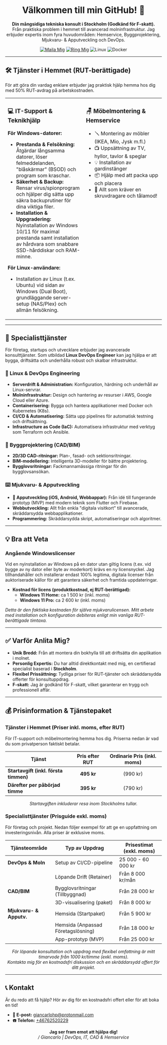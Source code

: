 <h1 align="center">Välkommen till min GitHub! 👋</h1>
<p align="center">
  <strong>Din mångsidiga tekniska konsult i Stockholm (Godkänd för F-skatt).</strong><br />
  Från praktiska problem i hemmet till avancerad molninfrastruktur. Jag erbjuder expertis inom fyra huvudområden: Hemservice, Byggprojektering, Mjukvaru- & Apputveckling och DevOps.
</p>

<p align="center">
  <a href="mailto:giancarlohp@protonmail.com"><img src="https://img.shields.io/badge/Maila%20Mig-%23D14836?style=for-the-badge&logo=gmail&logoColor=white" alt="Maila Mig"></a>
  <a href="tel:+46762520229"><img src="https://img.shields.io/badge/Ring%20Mig-%2334A853?style=for-the-badge&logo=samsung-messages&logoColor=white" alt="Ring Mig"></a>
  <img src="https://img.shields.io/badge/Linux-%23000000?style=for-the-badge&logo=linux&logoColor=white" alt="Linux">
  <img src="https://img.shields.io/badge/Docker-%232496ED?style=for-the-badge&logo=docker&logoColor=white" alt="Docker">
</p>

---

## 🛠️ Tjänster i Hemmet (RUT-berättigade)

För att göra din vardag enklare erbjuder jag praktisk hjälp hemma hos dig med 50% RUT-avdrag på arbetskostnaden.

<table>
  <tr>
    <td width="50%" valign="top">
      <h3>💻 IT-Support & Teknikhjälp</h3>
      <p><strong>För Windows-datorer:</strong></p>
      <ul>
        <li><strong>Prestanda & Felsökning:</strong> Åtgärdar långsamma datorer, löser felmeddelanden, "blåskärmar" (BSOD) och program som kraschar.</li>
        <li><strong>Säkerhet & Backup:</strong> Rensar virus/spionprogram och hjälper dig sätta upp säkra backuprutiner för dina viktiga filer.</li>
        <li><strong>Installation & Uppgradering:</strong> Nyinstallation av Windows 10/11 för maximal prestanda samt installation av hårdvara som snabbare SSD-hårddiskar och RAM-minne.</li>
      </ul>
      <p><strong>För Linux-användare:</strong></p>
       <ul>
        <li>Installation av Linux (t.ex. Ubuntu) vid sidan av Windows (Dual Boot), grundläggande server-setup (NAS/Plex) och allmän felsökning.</li>
      </ul>
    </td>
    <td width="50%" valign="top">
      <h3>🪑 Möbelmontering & Hemservice</h3>
      <ul>
        <li>🪛 Montering av möbler (IKEA, Mio, Jysk m.fl.)</li>
        <li>📺 Uppsättning av TV, hyllor, tavlor & speglar</li>
        <li>💡 Installation av gardinstänger</li>
        <li>📦 Hjälp med att packa upp och placera</li>
        <li>🔩 Allt som kräver en skruvdragare och tålamod!</li>
      </ul>
    </td>
  </tr>
</table>

---

## 🚀 Specialisttjänster

För företag, startups och utvecklare erbjuder jag avancerade konsulttjänster. Som utbildad **Linux DevOps Engineer** kan jag hjälpa er att bygga, driftsätta och underhålla robust och skalbar infrastruktur.

### 🐧 Linux & DevOps Engineering
- **Serverdrift & Administration:** Konfiguration, härdning och underhåll av Linux-servrar.
- **Molninfrastruktur:** Design och hantering av resurser i AWS, Google Cloud eller Azure.
- **Containerisering:** Bygga och hantera applikationer med Docker och Kubernetes (K8s).
- **CI/CD & Automatisering:** Sätta upp pipelines för automatisk testning och driftsättning.
- **Infrastructure as Code (IaC):** Automatisera infrastruktur med verktyg som Terraform och Ansible.

### 📐 Byggprojektering (CAD/BIM)
- **2D/3D CAD-ritningar:** Plan-, fasad- och sektionsritningar.
- **BIM-modellering:** Intelligenta 3D-modeller för bättre projektering.
- **Bygglovsritningar:** Fackmannamässiga ritningar för din bygglovsansökan.

### ⌨️ Mjukvaru- & Apputveckling
- **📱 Apputveckling (iOS, Android, Webbappar):** Från idé till fungerande prototyp (MVP) med modern teknik som Flutter och Firebase.
- **Webbutveckling:** Allt från enkla "digitala visitkort" till avancerade, skräddarsydda webbapplikationer.
- **Programmering:** Skräddarsydda skript, automatiseringar och algoritmer.

---

## 💡 Bra att Veta

### Angående Windowslicenser
Vid en nyinstallation av Windows på en dator utan giltig licens (t.ex. vid bygge av ny dator eller byte av moderkort) krävs en ny licensnyckel. Jag tillhandahåller och installerar endast 100% legitima, digitala licenser från auktoriserade källor för att garantera säkerhet och framtida uppdateringar.

* **Kostnad för licens (produktkostnad, ej RUT-berättigad):**
    * **Windows 11 Home:** ca 1 500 kr (inkl. moms)
    * **Windows 11 Pro:** ca 2 600 kr (inkl. moms)

*Detta är den faktiska kostnaden för själva mjukvarulicensen. Mitt arbete med installation och konfiguration debiteras enligt min vanliga RUT-berättigade timtaxa.*

---

## ✅ Varför Anlita Mig?
* **Unik Bredd:** Från att montera din bokhylla till att driftsätta din applikation i molnet.
* **Personlig Expertis:** Du har alltid direktkontakt med mig, en certifierad specialist baserad i **Stockholm**.
* **Flexibel Prissättning:** Tydliga priser för RUT-tjänster och skräddarsydda offerter för konsultuppdrag.
* **F-skatt:** Jag är godkänd för F-skatt, vilket garanterar en trygg och professionell affär.

---

## 💰 Prisinformation & Tjänstepaket

### Tjänster i Hemmet (Priser inkl. moms, efter RUT)
För IT-support och möbelmontering hemma hos dig. Priserna nedan är vad du som privatperson faktiskt betalar.

| Tjänst                               | Pris efter RUT | Ordinarie Pris (inkl. moms) |
| ------------------------------------ | :------------: | :-------------------------: |
| **Startavgift (inkl. första timmen)** |  **495 kr** |          (990 kr)           |
| **Därefter per påbörjad timme** |  **395 kr** |          (790 kr)           |

<p align="center">
  <i>Startavgiften inkluderar resa inom Stockholms tullar.</i>
</p>

### Specialisttjänster (Prisguide exkl. moms)
För företag och projekt. Nedan följer exempel för att ge en uppfattning om investeringsnivån. Alla priser är exklusive moms.

| Tjänsteområde         | Typ av Uppdrag                     | Prisestimat (exkl. moms)         |
| --------------------- | ---------------------------------- | -------------------------------- |
| **DevOps & Moln** | Setup av CI/CD-pipeline            | 25 000 - 60 000 kr               |
|                       | Löpande Drift (Retainer)           | Från 8 000 kr/mån                |
| **CAD/BIM** | Bygglovsritningar (Tillbyggnad)    | Från 28 000 kr                   |
|                       | 3D-visualisering (paket)           | Från 8 000 kr                    |
| **Mjukvaru- & Apputv.**| Hemsida (Startpaket)             | Från 5 900 kr                    |
|                       | Hemsida (Anpassad Företagslösning) | Från 18 000 kr                   |
|                       | App-prototyp (MVP)                 | Från 25 000 kr                   |


<p align="center">
  <i>För löpande konsultation och uppdrag med flexibel omfattning är mitt timarvode från 1000 kr/timme (exkl. moms).<br>Kontakta mig för en kostnadsfri diskussion och en skräddarsydd offert för ditt projekt.</i>
</p>

---

## 📞 Kontakt

Är du redo att få hjälp? Hör av dig för en kostnadsfri offert eller för att boka en tid!

* **📧 E-post:** [giancarlohp@protonmail.com](mailto:giancarlohp@protonmail.com)
* **☎️ Telefon:** [+46762520229](tel:+46762520229)

<p align="center">
  <strong>Jag ser fram emot att hjälpa dig!</strong><br>
  <em>/ Giancarlo | DevOps, IT, CAD & Hemservice</em>
</p>
